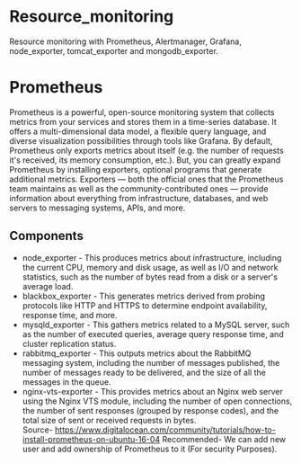 # Resource_monitoring
Resource monitoring with Prometheus, Alertmanager, Grafana, node_exporter, tomcat_exporter and mongodb_exporter.
# Prometheus
Prometheus is a powerful, open-source monitoring system that collects metrics from your services and stores them in a time-series database. It offers a multi-dimensional data model, a flexible query language, and diverse visualization possibilities through tools like Grafana.
By default, Prometheus only exports metrics about itself (e.g. the number of requests it's received, its memory consumption, etc.). But, you can greatly expand Prometheus by installing exporters, optional programs that generate additional metrics.
Exporters — both the official ones that the Prometheus team maintains as well as the community-contributed ones — provide information about everything from infrastructure, databases, and web servers to messaging systems, APIs, and more.

## Components
- node_exporter - This produces metrics about infrastructure, including the current CPU, memory and disk usage, as well as I/O and network statistics, such as the number of bytes read from a disk or a server's average load.
- blackbox_exporter - This generates metrics derived from probing protocols like HTTP and HTTPS to determine endpoint availability, response time, and more.
- mysqld_exporter - This gathers metrics related to a MySQL server, such as the number of executed queries, average query response time, and cluster replication status.
- rabbitmq_exporter - This outputs metrics about the RabbitMQ messaging system, including the number of messages published, the number of messages ready to be delivered, and the size of all the messages in the queue.<br/>
- nginx-vts-exporter - This provides metrics about an Nginx web server using the Nginx VTS module, including the number of open connections, the number of sent responses (grouped by response codes), and the total size of sent or received requests in bytes.<br/>
Source- https://www.digitalocean.com/community/tutorials/how-to-install-prometheus-on-ubuntu-16-04 
Recommended- We can add new user and add ownership of Prometheus to it (For security Purposes).
